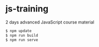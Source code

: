 # js-training

2 days advanced JavaScript course material

```bash
$ npm update
$ npm run build
$ npm run serve
```
